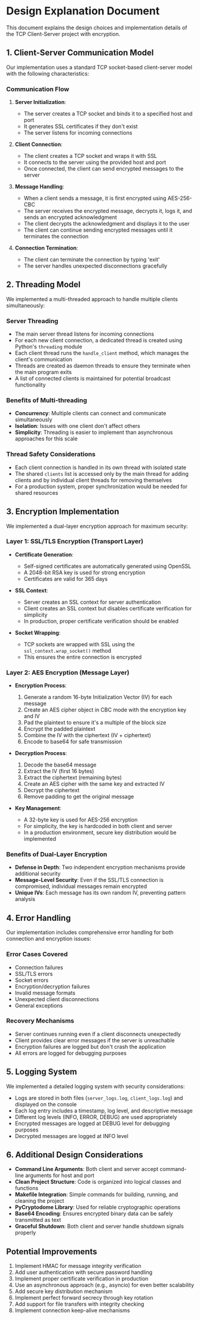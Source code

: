 # Design Explanation Document

This document explains the design choices and implementation details of the TCP Client-Server project with encryption.

## 1. Client-Server Communication Model

Our implementation uses a standard TCP socket-based client-server model with the following characteristics:

### Communication Flow

1. **Server Initialization**:
   - The server creates a TCP socket and binds it to a specified host and port
   - It generates SSL certificates if they don't exist
   - The server listens for incoming connections

2. **Client Connection**:
   - The client creates a TCP socket and wraps it with SSL
   - It connects to the server using the provided host and port
   - Once connected, the client can send encrypted messages to the server

3. **Message Handling**:
   - When a client sends a message, it is first encrypted using AES-256-CBC
   - The server receives the encrypted message, decrypts it, logs it, and sends an encrypted acknowledgment
   - The client decrypts the acknowledgment and displays it to the user
   - The client can continue sending encrypted messages until it terminates the connection

4. **Connection Termination**:
   - The client can terminate the connection by typing 'exit'
   - The server handles unexpected disconnections gracefully

## 2. Threading Model

We implemented a multi-threaded approach to handle multiple clients simultaneously:

### Server Threading

- The main server thread listens for incoming connections
- For each new client connection, a dedicated thread is created using Python's `threading` module
- Each client thread runs the `handle_client` method, which manages the client's communication
- Threads are created as daemon threads to ensure they terminate when the main program exits
- A list of connected clients is maintained for potential broadcast functionality

### Benefits of Multi-threading

- **Concurrency**: Multiple clients can connect and communicate simultaneously
- **Isolation**: Issues with one client don't affect others
- **Simplicity**: Threading is easier to implement than asynchronous approaches for this scale

### Thread Safety Considerations

- Each client connection is handled in its own thread with isolated state
- The shared `clients` list is accessed only by the main thread for adding clients and by individual client threads for removing themselves
- For a production system, proper synchronization would be needed for shared resources

## 3. Encryption Implementation

We implemented a dual-layer encryption approach for maximum security:

### Layer 1: SSL/TLS Encryption (Transport Layer)

- **Certificate Generation**:
  - Self-signed certificates are automatically generated using OpenSSL
  - A 2048-bit RSA key is used for strong encryption
  - Certificates are valid for 365 days

- **SSL Context**:
  - Server creates an SSL context for server authentication
  - Client creates an SSL context but disables certificate verification for simplicity
  - In production, proper certificate verification should be enabled

- **Socket Wrapping**:
  - TCP sockets are wrapped with SSL using the `ssl_context.wrap_socket()` method
  - This ensures the entire connection is encrypted

### Layer 2: AES Encryption (Message Layer)

- **Encryption Process**:
  1. Generate a random 16-byte Initialization Vector (IV) for each message
  2. Create an AES cipher object in CBC mode with the encryption key and IV
  3. Pad the plaintext to ensure it's a multiple of the block size
  4. Encrypt the padded plaintext
  5. Combine the IV with the ciphertext (IV + ciphertext)
  6. Encode to base64 for safe transmission

- **Decryption Process**:
  1. Decode the base64 message
  2. Extract the IV (first 16 bytes)
  3. Extract the ciphertext (remaining bytes)
  4. Create an AES cipher with the same key and extracted IV
  5. Decrypt the ciphertext
  6. Remove padding to get the original message

- **Key Management**:
  - A 32-byte key is used for AES-256 encryption
  - For simplicity, the key is hardcoded in both client and server
  - In a production environment, secure key distribution would be implemented

### Benefits of Dual-Layer Encryption

- **Defense in Depth**: Two independent encryption mechanisms provide additional security
- **Message-Level Security**: Even if the SSL/TLS connection is compromised, individual messages remain encrypted
- **Unique IVs**: Each message has its own random IV, preventing pattern analysis

## 4. Error Handling

Our implementation includes comprehensive error handling for both connection and encryption issues:

### Error Cases Covered

- Connection failures
- SSL/TLS errors
- Socket errors
- Encryption/decryption failures
- Invalid message formats
- Unexpected client disconnections
- General exceptions

### Recovery Mechanisms

- Server continues running even if a client disconnects unexpectedly
- Client provides clear error messages if the server is unreachable
- Encryption failures are logged but don't crash the application
- All errors are logged for debugging purposes

## 5. Logging System

We implemented a detailed logging system with security considerations:

- Logs are stored in both files (`server_logs.log`, `client_logs.log`) and displayed on the console
- Each log entry includes a timestamp, log level, and descriptive message
- Different log levels (INFO, ERROR, DEBUG) are used appropriately
- Encrypted messages are logged at DEBUG level for debugging purposes
- Decrypted messages are logged at INFO level

## 6. Additional Design Considerations

- **Command Line Arguments**: Both client and server accept command-line arguments for host and port
- **Clean Project Structure**: Code is organized into logical classes and functions
- **Makefile Integration**: Simple commands for building, running, and cleaning the project
- **PyCryptodome Library**: Used for reliable cryptographic operations
- **Base64 Encoding**: Ensures encrypted binary data can be safely transmitted as text
- **Graceful Shutdown**: Both client and server handle shutdown signals properly

## Potential Improvements

1. Implement HMAC for message integrity verification
2. Add user authentication with secure password handling
3. Implement proper certificate verification in production
4. Use an asynchronous approach (e.g., asyncio) for even better scalability
5. Add secure key distribution mechanism
6. Implement perfect forward secrecy through key rotation
7. Add support for file transfers with integrity checking
8. Implement connection keep-alive mechanisms
